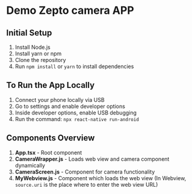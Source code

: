# Demo Zepto camera APP

## Initial Setup

1. Install Node.js
2. Install yarn or npm
3. Clone the repository
4. Run `npm install` or `yarn` to install dependencies

## To Run the App Locally

1. Connect your phone locally via USB
2. Go to settings and enable developer options
3. Inside developer options, enable USB debugging
4. Run the command: `npx react-native run-android`

## Components Overview

1. **App.tsx** - Root component
2. **CameraWrapper.js** - Loads web view and camera component dynamically
3. **CameraScreen.js** - Component for camera functionality
4. **MyWebview.js** - Component which loads the web view (In Webview, `source.uri` is the place where to enter the web view URL)
